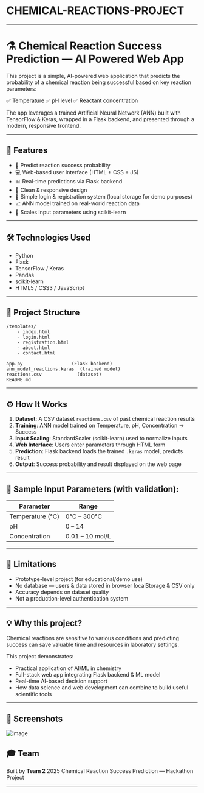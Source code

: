 # CHEMICAL-REACTIONS-PROJECT

---

# ⚗️ Chemical Reaction Success Prediction — AI Powered Web App

This project is a simple, AI-powered web application that predicts the probability of a chemical reaction being successful based on key reaction parameters:

✅ Temperature
✅ pH level
✅ Reactant concentration

The app leverages a trained Artificial Neural Network (ANN) built with TensorFlow & Keras, wrapped in a Flask backend, and presented through a modern, responsive frontend.

---

## 🚀 Features

* 🧪 Predict reaction success probability
* 💻 Web-based user interface (HTML + CSS + JS)
* 📊 Real-time predictions via Flask backend
* 🎨 Clean & responsive design
* 🔐 Simple login & registration system (local storage for demo purposes)
* 📈 ANN model trained on real-world reaction data
* 🧠 Scales input parameters using scikit-learn

---

## 🛠️ Technologies Used

* Python
* Flask
* TensorFlow / Keras
* Pandas
* scikit-learn
* HTML5 / CSS3 / JavaScript

---

## 📂 Project Structure

```
/templates/
    - index.html
    - login.html
    - registration.html
    - about.html
    - contact.html
    
app.py                  (Flask backend)
ann_model_reactions.keras  (trained model)
reactions.csv             (dataset)
README.md
```

---

## ⚙️ How It Works

1. **Dataset**: A CSV dataset `reactions.csv` of past chemical reaction results
2. **Training**: ANN model trained on Temperature, pH, Concentration → Success
3. **Input Scaling**: StandardScaler (scikit-learn) used to normalize inputs
4. **Web Interface**: Users enter parameters through HTML form
5. **Prediction**: Flask backend loads the trained `.keras` model, predicts result
6. **Output**: Success probability and result displayed on the web page

---

## 🧪 Sample Input Parameters (with validation):

| Parameter        | Range           |
| ---------------- | --------------- |
| Temperature (°C) | 0°C – 300°C     |
| pH               | 0 – 14          |
| Concentration    | 0.01 – 10 mol/L |

---

## 🚧 Limitations

* Prototype-level project (for educational/demo use)
* No database — users & data stored in browser localStorage & CSV only
* Accuracy depends on dataset quality
* Not a production-level authentication system

---

## 💡 Why this project?

Chemical reactions are sensitive to various conditions and predicting success can save valuable time and resources in laboratory settings.

This project demonstrates:

* Practical application of AI/ML in chemistry
* Full-stack web app integrating Flask backend & ML model
* Real-time AI-based decision support
* How data science and web development can combine to build useful scientific tools

---

## 📸 Screenshots

![image](https://github.com/user-attachments/assets/3bfd2990-d8a4-429e-a928-bca80c1c7ecd)



## 🎓 Team

Built by **Team 2**
2025 Chemical Reaction Success Prediction — Hackathon Project

---
